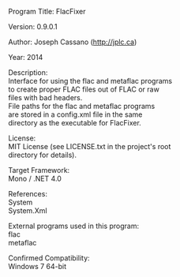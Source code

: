 Program Title: FlacFixer

Version: 0.9.0.1

Author: Joseph Cassano (http://jplc.ca)

Year: 2014

Description:  
	Interface for using the flac and metaflac programs  
	to create proper FLAC files out of FLAC or raw  
	files with bad headers.  
	File paths for the flac and metaflac programs  
	are stored in a config.xml file in the same  
	directory as the executable for FlacFixer.  
	
License:  
	MIT License (see LICENSE.txt in the project's root  
	directory for details).  
	
Target Framework:  
	Mono / .NET 4.0  
	
References:  
	System  
	System.Xml  
	
External programs used in this program:  
	flac  
	metaflac  
	
Confirmed Compatibility:  
	Windows 7 64-bit  
